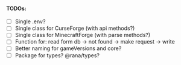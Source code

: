 #### TODOs:
 - [ ] Single .env?
 - [ ] Single class for CurseForge (with api methods?)
 - [ ] Single class for MinecraftForge (with parse methods?)
 - [ ] Function for: read form db -> not found -> make request -> write
 - [ ] Better naming for gameVersions and core?
 - [ ] Package for types? @rana/types?
